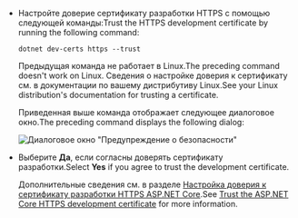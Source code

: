 * <span data-ttu-id="0b8d4-101">Настройте доверие сертификату разработки HTTPS с помощью следующей команды:</span><span class="sxs-lookup"><span data-stu-id="0b8d4-101">Trust the HTTPS development certificate by running the following command:</span></span>

  ```console
  dotnet dev-certs https --trust
  ```
  
  <span data-ttu-id="0b8d4-102">Предыдущая команда не работает в Linux.</span><span class="sxs-lookup"><span data-stu-id="0b8d4-102">The preceding command doesn't work on Linux.</span></span> <span data-ttu-id="0b8d4-103">Сведения о настройке доверия к сертификату см. в документации по вашему дистрибутиву Linux.</span><span class="sxs-lookup"><span data-stu-id="0b8d4-103">See your Linux distribution's documentation for trusting a certificate.</span></span>

  <span data-ttu-id="0b8d4-104">Приведенная выше команда отображает следующее диалоговое окно.</span><span class="sxs-lookup"><span data-stu-id="0b8d4-104">The preceding command displays the following dialog:</span></span>

  ![Диалоговое окно "Предупреждение о безопасности"](~/getting-started/_static/cert.png)

* <span data-ttu-id="0b8d4-106">Выберите **Да**, если согласны доверять сертификату разработки.</span><span class="sxs-lookup"><span data-stu-id="0b8d4-106">Select **Yes** if you agree to trust the development certificate.</span></span>

  <span data-ttu-id="0b8d4-107">Дополнительные сведения см. в разделе [Настройка доверия к сертификату разработки HTTPS ASP.NET Core](xref:security/enforcing-ssl#trust-the-aspnet-core-https-development-certificate-on-windows-and-macos).</span><span class="sxs-lookup"><span data-stu-id="0b8d4-107">See [Trust the ASP.NET Core HTTPS development certificate](xref:security/enforcing-ssl#trust-the-aspnet-core-https-development-certificate-on-windows-and-macos) for more information.</span></span>
  
